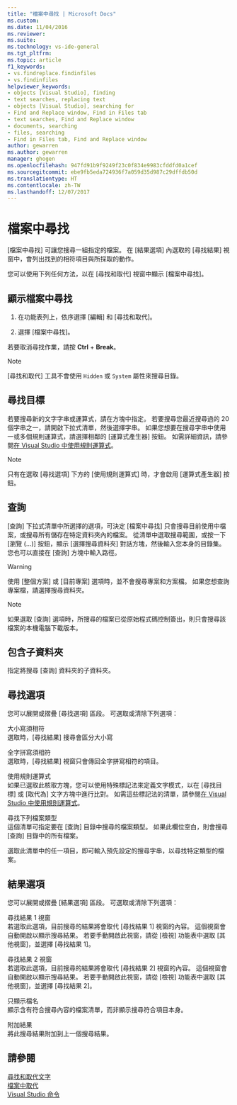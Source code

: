 ```yaml
---
title: "檔案中尋找 | Microsoft Docs"
ms.custom: 
ms.date: 11/04/2016
ms.reviewer: 
ms.suite: 
ms.technology: vs-ide-general
ms.tgt_pltfrm: 
ms.topic: article
f1_keywords:
- vs.findreplace.findinfiles
- vs.findinfiles
helpviewer_keywords:
- objects [Visual Studio], finding
- text searches, replacing text
- objects [Visual Studio], searching for
- Find and Replace window, Find in Files tab
- text searches, Find and Replace window
- documents, searching
- files, searching
- Find in Files tab, Find and Replace window
author: gewarren
ms.author: gewarren
manager: ghogen
ms.openlocfilehash: 947fd91b9f9249f23c0f834e9983cfddfd0a1cef
ms.sourcegitcommit: ebe9fb5eda724936f7a059d35d987c29dffdb50d
ms.translationtype: HT
ms.contentlocale: zh-TW
ms.lasthandoff: 12/07/2017
---
```

# <a name="find-in-files"></a>檔案中尋找

[檔案中尋找] 可讓您搜尋一組指定的檔案。 在 [結果選項] 內選取的 [尋找結果] 視窗中，會列出找到的相符項目與所採取的動作。

您可以使用下列任何方法，以在 [尋找和取代] 視窗中顯示 [檔案中尋找]。

## <a name="to-display-find-in-files"></a>顯示檔案中尋找

1. 在功能表列上，依序選擇 [編輯] 和 [尋找和取代]。

1. 選擇 [檔案中尋找]。

若要取消尋找作業，請按 **Ctrl** + **Break**。

> [!NOTE]
> [尋找和取代] 工具不會使用 `Hidden` 或 `System` 屬性來搜尋目錄。

## <a name="find-what"></a>尋找目標

若要搜尋新的文字字串或運算式，請在方塊中指定。 若要搜尋您最近搜尋過的 20 個字串之一，請開啟下拉式清單，然後選擇字串。 如果您想要在搜尋字串中使用一或多個規則運算式，請選擇相鄰的 [運算式產生器] 按鈕。 如需詳細資訊，請參閱[在 Visual Studio 中使用規則運算式](../ide/using-regular-expressions-in-visual-studio.md)。

> [!NOTE]
> 只有在選取 [尋找選項] 下方的 [使用規則運算式] 時，才會啟用 [運算式產生器] 按鈕。

## <a name="look-in"></a>查詢

[查詢] 下拉式清單中所選擇的選項，可決定 [檔案中尋找] 只會搜尋目前使用中檔案，或搜尋所有儲存在特定資料夾內的檔案。 從清單中選取搜尋範圍，或按一下 [瀏覽 (...)] 按鈕，顯示 [選擇搜尋資料夾] 對話方塊，然後輸入您本身的目錄集。 您也可以直接在 [查詢] 方塊中輸入路徑。

> [!WARNING]
> 使用 [整個方案] 或 [目前專案] 選項時，並不會搜尋專案和方案檔。 如果您想查詢專案檔，請選擇搜尋資料夾。

> [!NOTE]
> 如果選取 [查詢] 選項時，所搜尋的檔案已從原始程式碼控制簽出，則只會搜尋該檔案的本機電腦下載版本。

## <a name="include-subfolders"></a>包含子資料夾

指定將搜尋 [查詢] 資料夾的子資料夾。

## <a name="find-options"></a>尋找選項

您可以展開或摺疊 [尋找選項] 區段。 可選取或清除下列選項：

大小寫須相符  
選取時，[尋找結果] 搜尋會區分大小寫

全字拼寫須相符  
選取時，[尋找結果] 視窗只會傳回全字拼寫相符的項目。

使用規則運算式  
如果已選取此核取方塊，您可以使用特殊標記法來定義文字模式，以在 [尋找目標] 或 [取代為] 文字方塊中進行比對。 如需這些標記法的清單，請參閱[在 Visual Studio 中使用規則運算式](../ide/using-regular-expressions-in-visual-studio.md)。

尋找下列檔案類型  
這個清單可指定要在 [查詢] 目錄中搜尋的檔案類型。 如果此欄位空白，則會搜尋 [查詢] 目錄中的所有檔案。

選取此清單中的任一項目，即可輸入預先設定的搜尋字串，以尋找特定類型的檔案。

## <a name="result-options"></a>結果選項

您可以展開或摺疊 [結果選項] 區段。 可選取或清除下列選項：

尋找結果 1 視窗  
若選取此選項，目前搜尋的結果將會取代 [尋找結果 1] 視窗的內容。 這個視窗會自動開啟以顯示搜尋結果。 若要手動開啟此視窗，請從 [檢視] 功能表中選取 [其他視窗]，並選擇 [尋找結果 1]。

尋找結果 2 視窗  
若選取此選項，目前搜尋的結果將會取代 [尋找結果 2] 視窗的內容。 這個視窗會自動開啟以顯示搜尋結果。 若要手動開啟此視窗，請從 [檢視] 功能表中選取 [其他視窗]，並選擇 [尋找結果 2]。

只顯示檔名  
顯示含有符合搜尋內容的檔案清單，而非顯示搜尋符合項目本身。

附加結果  
將此搜尋結果附加到上一個搜尋結果。

## <a name="see-also"></a>請參閱

[尋找和取代文字](../ide/finding-and-replacing-text.md)  
[檔案中取代](../ide/replace-in-files.md)  
[Visual Studio 命令](../ide/reference/visual-studio-commands.md)